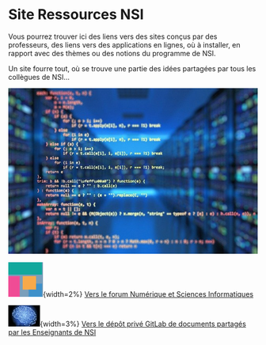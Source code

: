 # Site Ressources NSI

Vous pourrez trouver ici des liens vers des sites conçus par des professeurs, des liens vers des applications en lignes, où à installer, en rapport avec des thèmes ou des notions du programme de NSI.

Un site fourre tout, où se trouve une partie des idées partagées par tous les collègues de NSI...



![NSI](../images/source.jpg)

![NSI](../images/logo-forum.png){width=2%}  [Vers le forum Numérique et Sciences Informatiques](https://mooc-forums.inria.fr/moocnsi/) 

![NSI](../images/eskool.jpg){width=3%}   [Vers le dépôt privé GitLab de documents partagés par les Enseignants de NSI](https://gitlab.com/eskool/profs-info/nsi-prive) 

